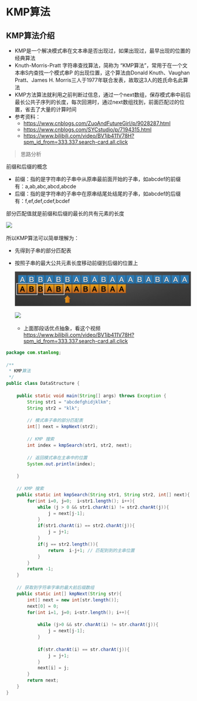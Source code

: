 # KMP算法

## KMP算法介绍

- KMP是一个解决模式串在文本串是否出现过，如果出现过，最早出现的位置的经典算法
- Knuth-Morris-Pratt  字符串查找算法，简称为 “KMP算法”，常用于在一个文本串S内查找一个模式串P 的出现位置，这个算法由Donald Knuth、Vaughan Pratt、James H. Morris三人于1977年联合发表，故取这3人的姓氏命名此算法
- KMP方法算法就利用之前判断过信息，通过一个next数组，保存模式串中前后最长公共子序列的长度，每次回溯时，通过next数组找到，前面匹配过的位置，省去了大量的计算时间
- 参考资料：
  - https://www.cnblogs.com/ZuoAndFutureGirl/p/9028287.html  
  - https://www.cnblogs.com/SYCstudio/p/7194315.html
  - https://www.bilibili.com/video/BV1jb411V78H?spm_id_from=333.337.search-card.all.click

> 思路分析

前缀和后缀的概念

- 前缀：指的是字符串的子串中从原串最前面开始的子串，如abcdef的前缀有：a,ab,abc,abcd,abcde
- 后缀：指的是字符串的子串中在原串结尾处结尾的子串，如abcdef的后缀有：f,ef,def,cdef,bcdef

部分匹配值就是前缀和后缀的最长的共有元素的长度

![](https://cdn.jsdelivr.net/gh/StanLong/Framework/04DataStructure/doc/62.png)

所以KMP算法可以简单理解为：

- 先得到子串的部分匹配表

- 按照子串的最大公共元素长度移动前缀到后缀的位置上
  
  ![](../doc/63.png)
  
  ![](https://cdn.jsdelivr.net/gh/StanLong/Framework/04DataStructure/doc/64.png)
  
  - 上面那段话优点抽象，看这个视频 https://www.bilibili.com/video/BV1jb411V78H?spm_id_from=333.337.search-card.all.click

```java
package com.stanlong;

/**
 * KMP算法
 */
public class DataStructure {

    public static void main(String[] args) throws Exception {
        String str1 = "abcdefghidjklkm";
        String str2 = "klk";

        // 模式串子串的部分匹配表
        int[] next = kmpNext(str2);

        // KMP 搜索
        int index = kmpSearch(str1, str2, next);

        // 返回模式串在主串中的位置
        System.out.println(index);

    }

    // KMP 搜索
    public static int kmpSearch(String str1, String str2, int[] next){
        for(int i=0, j=0;  i<str1.length(); i++){
            while (j > 0 && str1.charAt(i) != str2.charAt(j)){
                j = next[j-1];
            }
            if(str1.charAt(i) == str2.charAt(j)){
                j = j+1;
            }
            if(j == str2.length()){
                return  i-j+1; // 匹配到到的主串位置
            }
        }
        return -1;
    }

    // 获取到字符串字串的最大前后缀数组
    public static int[] kmpNext(String str){
        int[] next = new int[str.length()];
        next[0] = 0;
        for(int i=1, j=0; i<str.length(); i++){

            while (j>0 && str.charAt(i) != str.charAt(j)){
                j = next[j-1];
            }

            if(str.charAt(i) == str.charAt(j)){
                j = j+1;
            }
            next[i] = j;
        }
        return next;
    }
}
```

